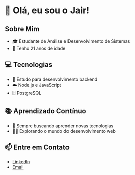 # 👋 Olá, eu sou o Jair!

## Sobre Mim
- 🎓 Estudante de Análise e Desenvolvimento de Sistemas
- 🎂 Tenho 21 anos de idade

## 💻 Tecnologias
- 🚀 Estudo para desenvolvimento backend
- ☁️ Node.js e JavaScript
- 🗄️ PostgreSQL

## 📚 Aprendizado Contínuo
- 🌱 Sempre buscando aprender novas tecnologias
- 👨‍💻 Explorando o mundo do desenvolvimento web

## 📫 Entre em Contato
- [LinkedIn](https://www.linkedin.com/in/jairaraujot/)
- [Email](jairaraujo209@gmail.com.com)


